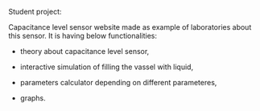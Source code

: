 Student project:

Capacitance level sensor website made as example of laboratories about this sensor. It is having below functionalities:

- theory about capacitance level sensor,

- interactive simulation of filling the vassel with liquid, 

- parameters calculator depending on different parameteres,

- graphs.
